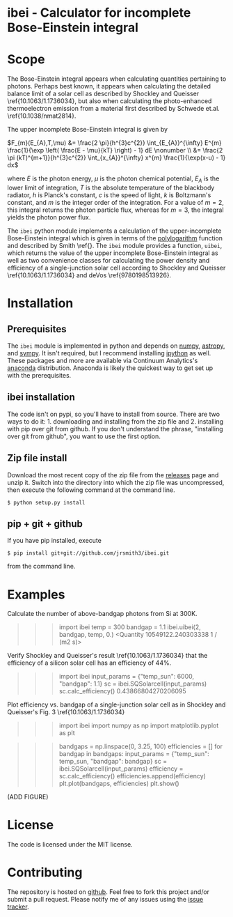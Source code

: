 ibei - Calculator for incomplete Bose-Einstein integral
=======================================================

Scope
=====
The Bose-Einstein integral appears when calculating quantities pertaining to photons. Perhaps best known, it appears when calculating the detailed balance limit of a solar cell as described by Shockley and Queisser \ref{10.1063/1.1736034}, but also when calculating the photo-enhanced thermoelectron emission from a material first described by Schwede et.al. \ref{10.1038/nmat2814}.

The upper incomplete Bose-Einstein integral is given by

$F_{m}(E_{A},T,\mu) &= \frac{2 \pi}{h^{3}c^{2}} \int_{E_{A}}^{\infty} E^{m} \frac{1}{\exp \left( \frac{E - \mu}{kT} \right) - 1} dE \nonumber \\
 &= \frac{2 \pi (kT)^{m+1}}{h^{3}c^{2}} \int_{x_{A}}^{\infty} x^{m} \frac{1}{\exp(x-u) - 1} dx$

where $E$ is the photon energy, $\mu$ is the photon chemical potential, $E_{A}$ is the lower limit of integration, $T$ is the absolute temperature of the blackbody radiator, $h$ is Planck's constant, $c$ is the speed of light, $k$ is Boltzmann's constant, and $m$ is the integer order of the integration. For a value of $m = 2$, this integral returns the photon particle flux, whereas for $m = 3$, the integral yields the photon power flux.

The `ibei` python module implements a calculation of the upper-incomplete Bose-Einstein integral which is given in terms of the [polylogarithm](https://en.wikipedia.org/wiki/Polylogarithm) function and described by Smith \ref{}. The `ibei` module provides a function, `uibei`, which returns the value of the upper incomplete Bose-Einstein integral as well as two convenience classes for calculating the power density and efficiency of a single-junction solar cell according to Shockley and Queisser \ref{10.1063/1.1736034} and deVos \ref{9780198513926}.


Installation
============

Prerequisites
-------------
The `ibei` module is implemented in python and depends on [numpy](http://www.numpy.org), [astropy](http://www.astropy.org), and [sympy](http://sympy.org/en/index.html). It isn't required, but I recommend installing [ipython](http://ipython.org) as well. These packages and more are available via Continuum Analytics's [anaconda](http://continuum.io/downloads) distribution. Anaconda is likely the quickest way to get set up with the prerequisites.

ibei installation
-----------------
The code isn't on pypi, so you'll have to install from source. There are two ways to do it: 1. downloading and installing from the zip file and 2. installing with pip over git from github. If you don't understand the phrase, "installing over git from github", you want to use the first option.

Zip file install
----------------
Download the most recent copy of the zip file from the [releases](https://github.com/jrsmith3/ibei/releases) page and unzip it. Switch into the directory into which the zip file was uncompressed, then execute the following command at the command line.

    $ python setup.py install

pip + git + github
------------------
If you have pip installed, execute

    $ pip install git+git://github.com/jrsmith3/ibei.git

from the command line.


Examples
========
Calculate the number of above-bandgap photons from Si at 300K.

>>> import ibei
>>> temp = 300
>>> bandgap = 1.1
>>> ibei.uibei(2, bandgap, temp, 0.)
<Quantity 10549122.240303338 1 / (m2 s)>

Verify Shockley and Queisser's result \ref{10.1063/1.1736034} that the efficiency of a silicon solar cell has an efficiency of 44%.

>>> import ibei
>>> input_params = {"temp_sun": 6000, "bandgap": 1.1}
>>> sc = ibei.SQSolarcell(input_params)
>>> sc.calc_efficiency()
0.43866804270206095

Plot efficiency vs. bandgap of a single-junction solar cell as in Shockley and Queisser's Fig. 3 \ref{10.1063/1.1736034}

>>> import ibei
>>> import numpy as np
>>> import matplotlib.pyplot as plt

>>> bandgaps = np.linspace(0, 3.25, 100)
>>> efficiencies = []
>>> for bandgap in bandgaps:
        input_params = {"temp_sun": temp_sun, "bandgap": bandgap}
        sc = ibei.SQSolarcell(input_params)
        efficiency = sc.calc_efficiency()
        efficiencies.append(efficiency)
>>> plt.plot(bandgaps, efficiencies)
>>> plt.show()

(ADD FIGURE)


License
=======
The code is licensed under the MIT license.


Contributing
============
The repository is hosted on [github](https://github.com/jrsmith3/ibei). Feel free to fork this project and/or submit a pull request. Please notify me of any issues using the [issue tracker](https://github.com/jrsmith3/ibei/issues).
